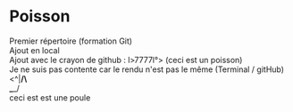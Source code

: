# Poisson
Premier répertoire (formation Git)<br>
Ajout en local<br>
Ajout avec le crayon de github : l>7777l°> (ceci est un poisson)<br>
Je ne suis pas contente car le rendu n'est pas le même (Terminal / gitHub)<br>
<^|__/\         <br>
 \____/         <br> 
 ceci est est une poule
